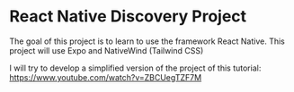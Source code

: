 # React Native Discovery Project

The goal of this project is to learn to use the framework React Native. This project will use Expo and NativeWind (Tailwind CSS)

I will try to develop a simplified version of the project of this tutorial: https://www.youtube.com/watch?v=ZBCUegTZF7M